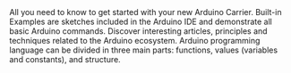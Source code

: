 <EssentialsColumn title="First Steps">
  <EssentialElement title="Quickstart Guide" type="getting-started" link="/tutorials/mkr-connector-carrier/connector-basics">
    All you need to know to get started with your new Arduino Carrier.
  </EssentialElement>

</EssentialsColumn>

<EssentialsColumn title="Suggested Libraries">

</EssentialsColumn>

<EssentialsColumn title="Arduino Basics">
  <EssentialElement title="Built-in Examples" type="tutorial" link="/built-in-examples/">
    Built-in Examples are sketches included in the Arduino IDE and demonstrate all basic Arduino commands. 
  </EssentialElement>
  <EssentialElement title="Learn" type="resource" link="/learn/">
    Discover interesting articles, principles and techniques related to the Arduino ecosystem.
  </EssentialElement>
  <EssentialElement title="Language References" type="resource" link="https://www.arduino.cc/reference/en/">
  Arduino programming language can be divided in three main parts: functions, values (variables and constants), and structure.
  </EssentialElement>
</EssentialsColumn>